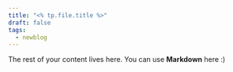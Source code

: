 ```yaml
---
title: "<% tp.file.title %>"
draft: false
tags:
  - newblog
---
```

 
The rest of your content lives here. You can use **Markdown** here :)